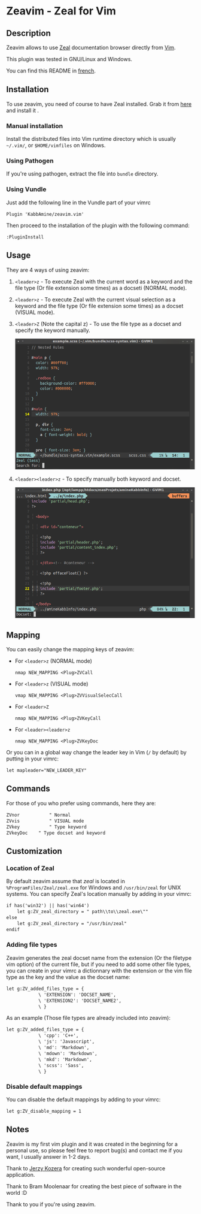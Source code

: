 Zeavim - Zeal for Vim
=====================

Description
-------------

Zeavim allows to use [Zeal](http://zealdocs.org) documentation browser directly from [Vim](http://vim.org).

This plugin was tested in GNU/Linux and Windows.

You can find this README in [french](.various/README-fr.md).


Installation
-------------

To use zeavim, you need of course to have Zeal installed. Grab it from [here](http://zealdocs.org/download.html) and install it .

### Manual installation

Install the distributed files into Vim runtime directory which is usually `~/.vim/`, or `$HOME/vimfiles` on Windows.

### Using Pathogen
If you're using pathogen, extract the file into `bundle` directory.

### Using Vundle
Just add the following line in the Vundle part of your vimrc

	Plugin 'KabbAmine/zeavim.vim'

Then proceed to the installation of the plugin with the following command:

	:PluginInstall


Usage
-----

They are 4 ways of using zeavim:

1.	`<leader>z` - To execute Zeal with the current word as a keyword and the file type (Or file extension some times) as a docseti (NORMAL mode).
2.	`<leader>z` - To execute Zeal with the current visual selection as a keyword and the file type (Or file extension some times) as a docset (VISUAL mode).
3.	`<leader>Z` (Note the capital z) - To use the file type as a docset and specify the keyword manually.

	![Zeavim using &lt;leader&gt;Z](.various/img/leader-Z.jpg)

4.	`<leader><leader>z` - To specify manually both keyword and docset.

	![Zeavim using &lt;leader&gt;&lt;leader&gt;z](.various/img/leader-leader-z.jpg)


Mapping
-------

You can easily change the mapping keys of zeavim:

-	For `<leader>z` (NORMAL mode)

		nmap NEW_MAPPING <Plug>ZVCall

-	For `<leader>z` (VISUAL mode)

		vmap NEW_MAPPING <Plug>ZVVisualSelecCall

-	For `<leader>Z`

		nmap NEW_MAPPING <Plug>ZVKeyCall

-	For `<leader><leader>z`

		nmap NEW_MAPPING <Plug>ZVKeyDoc

Or you can in a global way change the leader key in Vim (`/` by default) by putting in your vimrc:

	let mapleader="NEW_LEADER_KEY"

Commands
-------

For those of you who prefer using commands, here they are:

	ZVnor			" Normal
	ZVvis			" VISUAL mode
	ZVkey			" Type keyword
	ZVkeyDoc	" Type docset and keyword

Customization
-------------

### Location of Zeal

By default zeavim assume that *zeal* is located in `%ProgramFiles/Zeal/zeal.exe` for Windows and `/usr/bin/zeal` for UNIX systems.
You can specify Zeal's location manually by adding in your vimrc:

	if has('win32') || has('win64')
		let g:ZV_zeal_directory = " path\\to\\zeal.exe\""
	else
		let g:ZV_zeal_directory = "/usr/bin/zeal"
	endif

### Adding file types

Zeavim generates the zeal docset name from the extension (Or the filetype vim option) of the current file, but if you need to add some other file types, you can create in your vimrc a dictionnary with the extension or the vim file type as the key and the value as the docset name:

	let g:ZV_added_files_type = {
				\ 'EXTENSION': 'DOCSET_NAME',
				\ 'EXTENSION2': 'DOCSET_NAME2',
				\ }

As an example (Those file types are already included into zeavim):

	let g:ZV_added_files_type = {
				\ 'cpp': 'C++',
				\ 'js': 'Javascript',
				\ 'md': 'Markdown',
				\ 'mdown': 'Markdown',
				\ 'mkd': 'Markdown',
				\ 'scss': 'Sass',
				\ }

### Disable default mappings

You can disable the default mappings by adding to your vimrc:

    let g:ZV_disable_mapping = 1

Notes
-----

Zeavim is my first vim plugin and it was created in the beginning for a personal use, so please feel free to report bug(s) and contact me if you want, I usually answer in 1-2 days.

Thank to [Jerzy Kozera](https://github.com/jkozera) for creating such wonderful open-source application.

Thank to Bram Moolenaar for creating the best piece of software in the world :D

Thank to you if you're using zeavim.
